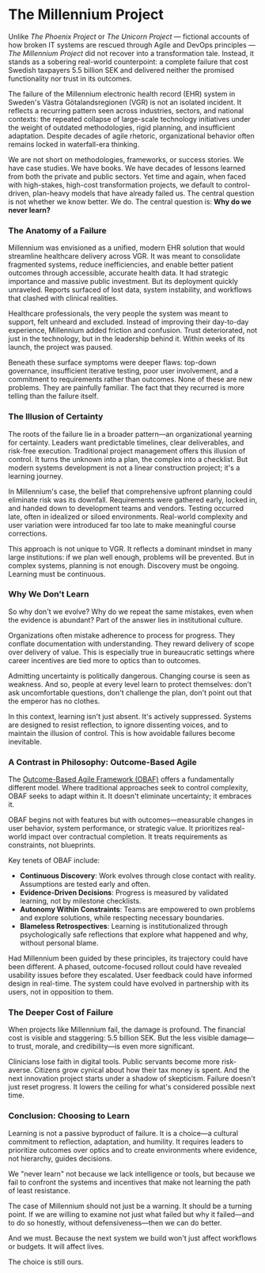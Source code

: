 # The Millennium Project

Unlike *The Phoenix Project* or *The Unicorn Project* — fictional
accounts of how broken IT systems are rescued through Agile and DevOps
principles — *The Millennium Project* did not recover into a
transformation tale. Instead, it stands as a sobering real-world
counterpoint: a complete failure that cost Swedish taxpayers 5.5
billion SEK and delivered neither the promised functionality nor trust
in its outcomes.

The failure of the Millennium electronic health record (EHR) system in
Sweden's Västra Götalandsregionen (VGR) is not an isolated
incident. It reflects a recurring pattern seen across industries,
sectors, and national contexts: the repeated collapse of large-scale
technology initiatives under the weight of outdated methodologies,
rigid planning, and insufficient adaptation. Despite decades of agile
rhetoric, organizational behavior often remains locked in
waterfall-era thinking.

We are not short on methodologies, frameworks, or success stories. We
have case studies. We have books. We have decades of lessons learned
from both the private and public sectors. Yet time and again, when
faced with high-stakes, high-cost transformation projects, we default
to control-driven, plan-heavy models that have already failed us. The
central question is not whether we know better. We do. The central
question is: **Why do we never learn?**

### The Anatomy of a Failure

Millennium was envisioned as a unified, modern EHR solution that would
streamline healthcare delivery across VGR. It was meant to consolidate
fragmented systems, reduce inefficiencies, and enable better patient
outcomes through accessible, accurate health data. It had strategic
importance and massive public investment. But its deployment quickly
unraveled. Reports surfaced of lost data, system instability, and
workflows that clashed with clinical realities.

Healthcare professionals, the very people the system was meant to
support, felt unheard and excluded. Instead of improving their
day-to-day experience, Millennium added friction and confusion. Trust
deteriorated, not just in the technology, but in the leadership behind
it. Within weeks of its launch, the project was paused.

Beneath these surface symptoms were deeper flaws: top-down governance,
insufficient iterative testing, poor user involvement, and a
commitment to requirements rather than outcomes. None of these are new
problems. They are painfully familiar. The fact that they recurred is
more telling than the failure itself.

### The Illusion of Certainty

The roots of the failure lie in a broader pattern—an organizational
yearning for certainty. Leaders want predictable timelines, clear
deliverables, and risk-free execution. Traditional project management
offers this illusion of control. It turns the unknown into a plan, the
complex into a checklist. But modern systems development is not a
linear construction project; it's a learning journey.

In Millennium's case, the belief that comprehensive upfront planning
could eliminate risk was its downfall. Requirements were gathered
early, locked in, and handed down to development teams and
vendors. Testing occurred late, often in idealized or siloed
environments. Real-world complexity and user variation were introduced
far too late to make meaningful course corrections.

This approach is not unique to VGR. It reflects a dominant mindset in
many large institutions: if we plan well enough, problems will be
prevented. But in complex systems, planning is not enough. Discovery
must be ongoing. Learning must be continuous.

### Why We Don't Learn

So why don't we evolve? Why do we repeat the same mistakes, even when
the evidence is abundant? Part of the answer lies in institutional
culture.

Organizations often mistake adherence to process for progress. They
conflate documentation with understanding. They reward delivery of
scope over delivery of value. This is especially true in bureaucratic
settings where career incentives are tied more to optics than to
outcomes.

Admitting uncertainty is politically dangerous. Changing course is
seen as weakness. And so, people at every level learn to protect
themselves: don't ask uncomfortable questions, don't challenge the
plan, don't point out that the emperor has no clothes.

In this context, learning isn't just absent. It's actively
suppressed. Systems are designed to resist reflection, to ignore
dissenting voices, and to maintain the illusion of control. This is
how avoidable failures become inevitable.

### A Contrast in Philosophy: Outcome-Based Agile

The [Outcome-Based Agile Framework (OBAF)](https://github.com/sa6mwa/obaf)
offers a fundamentally different model. Where traditional approaches
seek to control complexity, OBAF seeks to adapt within it. It doesn't
eliminate uncertainty; it embraces it.

OBAF begins not with features but with outcomes—measurable changes in
user behavior, system performance, or strategic value. It prioritizes
real-world impact over contractual completion. It treats requirements
as constraints, not blueprints.

Key tenets of OBAF include:

- **Continuous Discovery**: Work evolves through close contact with
  reality. Assumptions are tested early and often.
- **Evidence-Driven Decisions**: Progress is measured by validated
  learning, not by milestone checklists.
- **Autonomy Within Constraints**: Teams are empowered to own problems
  and explore solutions, while respecting necessary boundaries.
- **Blameless Retrospectives**: Learning is institutionalized through
  psychologically safe reflections that explore what happened and why,
  without personal blame.

Had Millennium been guided by these principles, its trajectory could
have been different. A phased, outcome-focused rollout could have
revealed usability issues before they escalated. User feedback could
have informed design in real-time. The system could have evolved in
partnership with its users, not in opposition to them.

### The Deeper Cost of Failure

When projects like Millennium fail, the damage is profound. The
financial cost is visible and staggering: 5.5 billion SEK. But the
less visible damage—to trust, morale, and credibility—is even more
significant.

Clinicians lose faith in digital tools. Public servants become more
risk-averse. Citizens grow cynical about how their tax money is
spent. And the next innovation project starts under a shadow of
skepticism. Failure doesn't just reset progress. It lowers the ceiling
for what's considered possible next time.

### Conclusion: Choosing to Learn

Learning is not a passive byproduct of failure. It is a choice—a
cultural commitment to reflection, adaptation, and humility. It
requires leaders to prioritize outcomes over optics and to create
environments where evidence, not hierarchy, guides decisions.

We "never learn" not because we lack intelligence or tools, but
because we fail to confront the systems and incentives that make not
learning the path of least resistance.

The case of Millennium should not just be a warning. It should be a
turning point. If we are willing to examine not just what failed but
why it failed—and to do so honestly, without defensiveness—then we can
do better.

And we must. Because the next system we build won't just affect
workflows or budgets. It will affect lives.

The choice is still ours.
